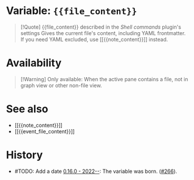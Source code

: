 # Variable: `{{file_content}}`
> [!Quote] {{file_content}} described in the *Shell commands* plugin's settings
> Gives the current file's content, including YAML frontmatter. If you need YAML excluded, use [[{{note_content}}]] instead.

# Availability
> [!Warning] Only available:
> When the active pane contains a file, not in graph view or other non-file view.

# See also
- [[{{note_content}}]]
- [[{{event_file_content}}]]

# History
- #TODO: Add a date [0.16.0 - 2022--](https://github.com/Taitava/obsidian-shellcommands/blob/main/CHANGELOG.md#00---2022--): The variable was born. ([#266](https://github.com/Taitava/obsidian-shellcommands/issues/266)).